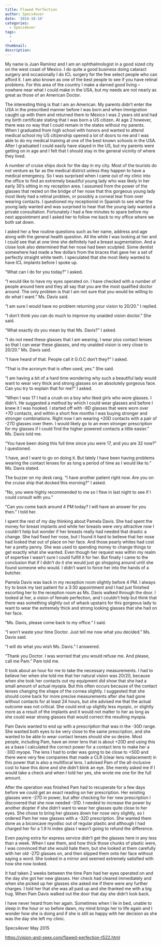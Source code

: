 ```yaml
---
title: Flawed Perfection
author: Specs4ever
date: '2014-10-19'
categories:
  - Specs4ever
tags:
  - 
  - 
thumbnail: 
description: 
---
```


My name is Juan Ramirez and I am an ophthalmologist in a good sized city on the west coast of Mexico. I do quite a good business doing cataract surgery and occasionally I do ICL surgery for the few select people who can afford it.  I am also known as one of the best people to see if you have retinal problems. For this area of the country I make a darned good living – nowhere near what I could make in the USA, but my needs are not nearly as great as those of an American Doctor.

The interesting thing is that I am an American.  My parents didn’t enter the USA in the prescribed manner before I was born and when Immigration caught up with them and returned them to Mexico I was 2 years old and had my birth certificate stating that I was born a US citizen.  At age 2 however, there was no way that I could remain in the states without my parents.  When I graduated from high school with honors and wanted to attend medical school my US citizenship opened a lot of doors to me and I was able to do my medical training at one of the best known schools in the USA.  After I graduated I could easily have stayed in the US, but my parents were getting on in age and I felt that I should stay in the general vicinity of where they lived.

A number of cruise ships dock for the day in my city.  Most of the tourists do not venture as far as the medical district unless they happen to have a medical emergency. So I was surprised when I came out of my clinic into the office to find an extremely beautiful young lady who was likely in her early 30’s sitting in my reception area.  I assumed from the power of the glasses that rested on the bridge of her nose that this gorgeous young lady most likely had a retinal problem, or possibly a corneal tear from over wearing contacts.  I questioned my receptionist in Spanish to see what the young lady wanted and was surprised to hear that the young lady wanted a private consultation.  Fortunately I had a few minutes to spare before my next appointment and I asked her to follow me back to my office where we both sat down.

I asked her a few routine questions such as her name, address and age along with the general health question.  All the while I was looking at her and I could see that at one time she definitely had a breast augmentation.  And a close look also determined that her nose had been sculpted. Some dentist somewhere had made a few dollars from the braces that gave her a set of perfectly straight white teeth. I speculated that she most likely wanted to have ICL implants before I spoke up. 

“What can I do for you today?” I asked.

“I would like to have my eyes operated on.  I have checked with a number of people around here and they all say that you are the most qualified doctor around.  The only problem is that I am not sure that you would be willing to do what I want.” Ms. Davis said.

“I am sure I would have no problem returning your vision to 20/20.” I replied.

“I don’t think you can do much to improve my unaided vision doctor.” She said.

“What exactly do you mean by that Ms. Davis?” I asked.

“I do not need these glasses that I am wearing.  I wear plus contact lenses so that I can wear these glasses, and my unaided vision is very close to 20/20.” Ms. Davis said.

“I have heard of that. People call it G.O.C don’t they?” I asked.

“That is the acronym that is often used, yes.” She said.

“I am having a bit of a hard time wondering why such a beautiful lady would want to wear very thick and strong glasses on an absolutely gorgeous face.  Can you try to explain that for me?” I asked.

“When I was 17 I had a crush on a boy who liked girls who wore glasses. I didn’t.  He suggested a method by which I could wear glasses and before I knew it I was hooked.  I started off with -8D glasses that were worn over +7D contacts, and within a short few months I was buying stronger and stronger combinations.  Right now I am wearing +20D contacts with a pair of -27D glasses over them. I would likely go to an even stronger prescription for my glasses if I could find the higher powered contacts a little easier.” Ms. Davis told me.

“You have been doing this full time since you were 17, and you are 32 now?” I questioned.

‘I have, and I want to go on doing it. But lately I have been having problems wearing the contact lenses for as long a period of time as I would like to.” Ms. Davis stated.

The buzzer on my desk rang. “I have another patient right now.  Are you on the cruise ship that docked this morning?” I asked.

“No, you were highly recommended to me so I flew in last night to see if I could consult with you.”

“Can you come back around 4 PM today? I will have an answer for you then.” I told her.

I spent the rest of my day thinking about Pamela Davis. She had spent the money for breast implants and while her breasts were very attractive now I couldn’t help but wonder if her breasts really had needed that drastic a change. She had fixed her nose, but I found it hard to believe that her nose had looked that out of place on her face.  And those pearly whites had cost her a pretty penny.  She was used to spending money to change things to get exactly what she wanted.  Even though her request was within my realm of expertise I wasn’t sure I could fulfill it for her.  But finally I came to the conclusion that if I didn’t do it she would just go shopping around until she found someone who would.  I didn’t want to force her into the hands of a butcher. 

Pamela Davis was back in my reception room slightly before 4 PM.  I always try to book my last patient for a 3:30 appointment and I had just finished escorting her to the reception room as Ms. Davis walked through the door.  I looked at her, a vision of female perfection, and I couldn’t help but think that there was something slightly out of whack upstairs for this gorgeous lady to want to wear the extremely thick and strong looking glasses that she had on her face.

“Ms. Davis, please come back to my office.” I said.

“I won’t waste your time Doctor. Just tell me now what you decided.” Ms. Davis said.

“I will do what you wish Ms. Davis.” I answered.

“Thank you Doctor. I was worried that you would refuse me.  And please, call me Pam.” Pam told me.

It took about an hour for me to take the necessary measurements.  I had to believe her when she told me that her natural vision was 20/20, because when she took her contacts out my equipment did show that she had a small amount of actual myopia. But this often occurs because of the contact lenses changing the shape of the cornea slightly. I suggested that she should come back for more precise measurements after she had gone without contacts for at least 24 hours, but she advised me that the actual outcome was not critical. She could end up slightly less myopic, or slightly more as a result of the implants and it would not matter to her as long as she could wear strong glasses that would correct the resulting myopia.

Pam Davis wanted to end up with a prescription that was in the -30D range. She wanted both eyes to be very close to the same prescription, and she wanted to be able to wear contact lenses should she so desire.  Most people, including Pam,  have an inner lens that is about +20D and using this as a base I calculated the correct power for a contact lens to make her a -30D myope. The lens I had to order was going to be close to +50D and there were very few companies that made a CLR (clear lens replacement) in this power that is also a multifocal lens.  I advised Pam of the all-inclusive cost to have this done and she didn’t blink an eye. She merely asked me if I would take a check and when I told her yes, she wrote me one for the full amount.

After the operation was finished Pam had to recuperate for a few days before we could get an exact reading on her prescription.  Her existing glasses were -27D in power, but after checking for her new prescription I discovered that she now needed -31D.  I needed to increase the power by another diopter if she didn’t want to wear her glasses quite close to her eyes. She chose to bring her glasses down her nose very slightly, so I ordered Pam her new glasses with a -32D prescription.  She wanted them done as a biconcave myodisc out of regular plastic and although I had charged her for a 1.9 hi index glass I wasn’t going to refund the difference.

Even paying extra for express service didn’t get the glasses here in any less than a week.  When I saw them, and how thick those chunks of plastic were, I was convinced that she would hate them, but she looked at them carefully with her old -27D glasses on, and then slipped them onto her face without saying a word.  She looked in a mirror and seemed extremely satisfied with how she now looked.

It had taken 2 weeks between the time Pam had her eyes operated on and the day she got her new glasses. Her check had cleared immediately and when she picked up her glasses she asked me if there were any further charges.  I told her that she was all paid up and she thanked me with a big hug. When Pam Davis walked out the door that day she didn’t look back.

I have never heard from her again.  Sometimes when I lie in bed, unable to sleep in the hour or so before dawn, my mind brings her to life again and I wonder how she is doing and if she is still as happy with her decision as she was the day she left my clinic.

Specs4ever
May 2015

https://vision-and-spex.com/flawed-perfection-t522.html
